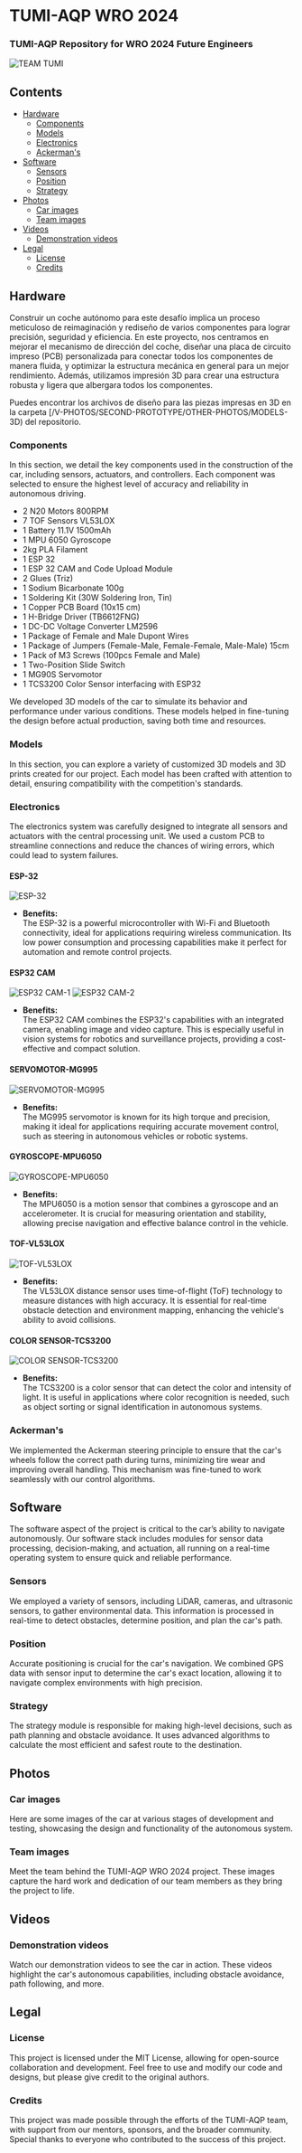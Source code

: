 # TUMI-AQP WRO 2024

### TUMI-AQP Repository for WRO 2024 Future Engineers

![TEAM TUMI](/T-PHOTOS/Formal-photo.jpg)

## Contents

- [Hardware](#hardware)
  - [Components](#components)
  - [Models](#models)
  - [Electronics](#electronics)
  - [Ackerman's](#ackermans)
- [Software](#software)
  - [Sensors](#sensors)
  - [Position](#position)
  - [Strategy](#strategy)
- [Photos](#photos)
  - [Car images](#car-images)
  - [Team images](#team-images)
- [Videos](#videos)
  - [Demonstration videos](#demonstration-videos)
- [Legal](#legal)
  - [License](#license)
  - [Credits](#credits)

## Hardware

Construir un coche autónomo para este desafío implica un proceso meticuloso de reimaginación y rediseño de varios componentes para lograr precisión, seguridad y eficiencia. En este proyecto, nos centramos en mejorar el mecanismo de dirección del coche, diseñar una placa de circuito impreso (PCB) personalizada para conectar todos los componentes de manera fluida, y optimizar la estructura mecánica en general para un mejor rendimiento. Además, utilizamos impresión 3D para crear una estructura robusta y ligera que albergara todos los componentes.

Puedes encontrar los archivos de diseño para las piezas impresas en 3D en la carpeta [/V-PHOTOS/SECOND-PROTOTYPE/OTHER-PHOTOS/MODELS-3D) del repositorio.


### Components

In this section, we detail the key components used in the construction of the car, including sensors, actuators, and controllers. Each component was selected to ensure the highest level of accuracy and reliability in autonomous driving.
- 2 N20 Motors 800RPM
- 7 TOF Sensors VL53LOX
- 1 Battery 11.1V 1500mAh
- 1 MPU 6050 Gyroscope
- 2kg PLA Filament
- 1 ESP 32
- 1 ESP 32 CAM and Code Upload Module
- 2 Glues (Triz)
- 1 Sodium Bicarbonate 100g
- 1 Soldering Kit (30W Soldering Iron, Tin)
- 1 Copper PCB Board (10x15 cm)
- 1 H-Bridge Driver (TB6612FNG)
- 1 DC-DC Voltage Converter LM2596
- 1 Package of Female and Male Dupont Wires
- 1 Package of Jumpers (Female-Male, Female-Female, Male-Male) 15cm
- 1 Pack of M3 Screws (100pcs Female and Male)
- 1 Two-Position Slide Switch
- 1 MG90S Servomotor
- 1 TCS3200 Color Sensor interfacing with ESP32
  
We developed 3D models of the car to simulate its behavior and performance under various conditions. These models helped in fine-tuning the design before actual production, saving both time and resources.

### Models
In this section, you can explore a variety of customized 3D models and 3D prints created for our project. Each model has been crafted with attention to detail, ensuring compatibility with the competition's standards.

### Electronics

The electronics system was carefully designed to integrate all sensors and actuators with the central processing unit. We used a custom PCB to streamline connections and reduce the chances of wiring errors, which could lead to system failures.
#### ESP-32
![ESP-32](/V-PHOTOS/SECOND-PROTOTYPE/OTHER-PHOTOS/ESP-32.jpeg)
- **Benefits:**  
  The ESP-32 is a powerful microcontroller with Wi-Fi and Bluetooth connectivity, ideal for applications requiring wireless communication. Its low power consumption and processing capabilities make it perfect for automation and remote control projects.

#### ESP32 CAM
![ESP32 CAM-1](V-PHOTOS/SECOND-PROTOTYPE/OTHER-PHOTOS/ESP-32_CAM-1.jpeg)
![ESP32 CAM-2](V-PHOTOS/SECOND-PROTOTYPE/OTHER-PHOTOS/ESP-32_CAM-2.jpeg)
- **Benefits:**  
  The ESP32 CAM combines the ESP32's capabilities with an integrated camera, enabling image and video capture. This is especially useful in vision systems for robotics and surveillance projects, providing a cost-effective and compact solution.

#### SERVOMOTOR-MG995
![SERVOMOTOR-MG995](V-PHOTOS/SECOND-PROTOTYPE/OTHER-PHOTOS/SERVOMOTOR-MG995.png)
- **Benefits:**  
  The MG995 servomotor is known for its high torque and precision, making it ideal for applications requiring accurate movement control, such as steering in autonomous vehicles or robotic systems.

#### GYROSCOPE-MPU6050
![GYROSCOPE-MPU6050](V-PHOTOS/SECOND-PROTOTYPE/OTHER-PHOTOS/GIROSCOPIO-MPU6050.jpg)
- **Benefits:**  
  The MPU6050 is a motion sensor that combines a gyroscope and an accelerometer. It is crucial for measuring orientation and stability, allowing precise navigation and effective balance control in the vehicle.

#### TOF-VL53LOX
![TOF-VL53LOX](V-PHOTOS/SECOND-PROTOTYPE/OTHER-PHOTOS/TOF-VL53LOX.png)
- **Benefits:**  
  The VL53LOX distance sensor uses time-of-flight (ToF) technology to measure distances with high accuracy. It is essential for real-time obstacle detection and environment mapping, enhancing the vehicle's ability to avoid collisions.

#### COLOR SENSOR-TCS3200
![COLOR SENSOR-TCS3200](V-PHOTOS/SECOND-PROTOTYPE/OTHER-PHOTOS/COLOR-SENSOR-TCS3200.jpg)
- **Benefits:**  
  The TCS3200 is a color sensor that can detect the color and intensity of light. It is useful in applications where color recognition is needed, such as object sorting or signal identification in autonomous systems.

### Ackerman's

We implemented the Ackerman steering principle to ensure that the car's wheels follow the correct path during turns, minimizing tire wear and improving overall handling. This mechanism was fine-tuned to work seamlessly with our control algorithms.

## Software

The software aspect of the project is critical to the car’s ability to navigate autonomously. Our software stack includes modules for sensor data processing, decision-making, and actuation, all running on a real-time operating system to ensure quick and reliable performance.

### Sensors

We employed a variety of sensors, including LiDAR, cameras, and ultrasonic sensors, to gather environmental data. This information is processed in real-time to detect obstacles, determine position, and plan the car's path.

### Position

Accurate positioning is crucial for the car's navigation. We combined GPS data with sensor input to determine the car's exact location, allowing it to navigate complex environments with high precision.

### Strategy

The strategy module is responsible for making high-level decisions, such as path planning and obstacle avoidance. It uses advanced algorithms to calculate the most efficient and safest route to the destination.

## Photos

### Car images

Here are some images of the car at various stages of development and testing, showcasing the design and functionality of the autonomous system.

### Team images

Meet the team behind the TUMI-AQP WRO 2024 project. These images capture the hard work and dedication of our team members as they bring the project to life.

## Videos

### Demonstration videos

Watch our demonstration videos to see the car in action. These videos highlight the car's autonomous capabilities, including obstacle avoidance, path following, and more.

## Legal

### License

This project is licensed under the MIT License, allowing for open-source collaboration and development. Feel free to use and modify our code and designs, but please give credit to the original authors.

### Credits

This project was made possible through the efforts of the TUMI-AQP team, with support from our mentors, sponsors, and the broader community. Special thanks to everyone who contributed to the success of this project.
